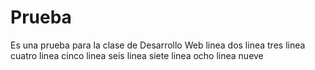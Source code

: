# Prueba
Es una prueba para la clase de Desarrollo Web
linea dos
linea tres
linea cuatro
linea cinco
linea seis
linea siete
linea ocho
linea nueve

